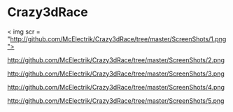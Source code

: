 # Crazy3dRace

< img scr = "http://github.com/McElectrik/Crazy3dRace/tree/master/ScreenShots/1.png">








http://github.com/McElectrik/Crazy3dRace/tree/master/ScreenShots/2.png

http://github.com/McElectrik/Crazy3dRace/tree/master/ScreenShots/3.png

http://github.com/McElectrik/Crazy3dRace/tree/master/ScreenShots/4.png

http://github.com/McElectrik/Crazy3dRace/tree/master/ScreenShots/5.png
